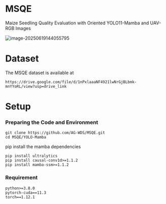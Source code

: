 # MSQE

Maize Seedling Quality Evaluation with Oriented YOLO11-Mamba and UAV-RGB Images

![image-20250619144055795](https://typora119.oss-cn-shenzhen.aliyuncs.com/image-20250619144055795.png)

# Dataset

The MSQE dataset is available at

 `https://drive.google.com/file/d/1nPxlaaaNF4921lwNrGjBLbmk-mnYYoRL/view?usp=drive_link`


# Setup

### Preparing the Code and Environment

    git clone https://github.com/AG-WDS/MSQE.git
    cd MSQE/YOLO-Mamba

 pip install the mamba dependencies

    pip install ultralytics
    pip install causal-conv1d>=1.1.2
    pip install mamba-ssm>=1.1.2

### Requirement

```
python>=3.8.0 
pytorch-cuda==11.3
torch==1.12.1
```

